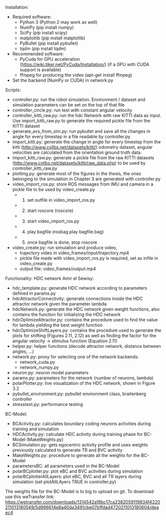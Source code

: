 
Installation:
 * Required software:
   - Python 3 (Python 2 may work as well)
   - NumPy (pip install numpy)
   - SciPy (pip install scipy)
   - matplotlib (pip install matplotlib)
   - PyBullet (pip install pybullet)
   - tqdm (pip install tqdm)
 * Recommended software:
   - PyCuda for GPU acceleration (https://wiki.tiker.net/PyCuda/Installation/) (if a GPU with CUDA support is available)
   - ffmpeg for producing the video (apt-get install ffmpeg)
 * Set the backend (NumPy or CUDA) in network.py

Scripts:
 - controller.py: run the robot simulation. Environment / dataset and simulation parameters can be set on the top of that file
 - controller_circle.py: run test with constant angular velocity
 - controller_kitti_raw.py: run the hdc Network with raw KITTI data as input. Use import_kitti_raw.py to generate the required pickle file from the KITTI dataset
 - generate_avs_from_sim.py: run pybullet and save all the changes in angle for every timestep in a file readable by controller.py
 - import_kitti.py: generate the change in angle for every timestep from the kitti (http://www.cvlibs.net/datasets/kitti/) odometry dataset, angular velocities are calculated from the orientation ground truth data. 
 - import_kitti_raw.py: generate a pickle file from the raw KITTI datasets (http://www.cvlibs.net/datasets/kitti/raw_data.php) to be used by controller_kitti_raw.py
 - plotting.py: generate most of the figures in the thesis, the ones belonging to the simulation in Chapter 3 are generated with controller.py
 - video_import_ros.py: store ROS messages from IMU and camera in a pickle file to be used by video_create.py
   - 1. set outfile in video_import_ros.py
   - 2. start roscore (roscore)
   - 3. start video_import_ros.py 
   - 4. play bagfile (rosbag play bagfile.bag)
   - 5. once bagfile is done, stop roscore
 - video_create.py: run simulation and produce video, 
   - trajectory video in video_frames/input/trajectory.mp4
   - pickle file made with video_import_ros.py is required, set as infile in video_create.py
   - output file: video_frames/output.mp4

Functionality:
HDC network Amir el Sewisy:
 - hdc_template.py: generate HDC network according to parameters defined in params.py
 - hdcAttractorConnectivity: generate connections inside the HDC attractor network given the parameter lambda
 - hdcNetwork.py: generate the HDC network given weight functions, also contains the function for initializing the HDC network
 - hdcOptimizeAttractor.py: contains the procedure used to find the value for lambda yielding the best weight function
 - hdcOptimizeShiftLayers.py: contains the procedure used to generate the plots for shifting (Figures 2.11, 2.12) as well as finding the factor for the angular velocity -> stimulus function (Equation 2.11)
 - helper.py: helper functions (decode attractor network, distance between angles, ...)
 - network.py: proxy for selecting one of the network backends:
   - network_cuda.py
   - network_numpy.py
 - neuron.py: neuron model parameters
 - params.py: parameters for the network (number of neurons, lambda)
 - polarPlotter.py: live visualization of the HDC network, shown in Figure 3.2
 - pybullet_environment.py: pybullet environment class, braitenberg controller
 - stresstest.py: performance testing

BC-Model:
 - BCActivity.py: calculates boundary coding neurons activities during training and simulation 
 - HDCActivity.py: calculate HDC activity during training phase for BC-Model (MakeWeights.py)   
 - BCSimulation.py: gets egocentric activity profile and uses weights previously calculated to generate TR and BVC activity
 - MakeWeights.py: procedure to generate all the weights for the BC-Model 
 - parametersBC: all parameters used in the BC-Model
 - polarBCplotter.py: plot eBC and BVC activities during simulation 
 - polarBCplotterAllLayers: plot eBC, BVC and all TR layers during simulation (set plotAllLAyers TRUE in controller.py)

The weights file for the BC-Model is to big to upload on git. 
To download use this weTransfer link: 
https://wetransfer.com/downloads/1314542a18bc17ca2382059119834f4220211013180549/5d966614e8a40da3491cbe07bffdad4720211013180604/deaec4

